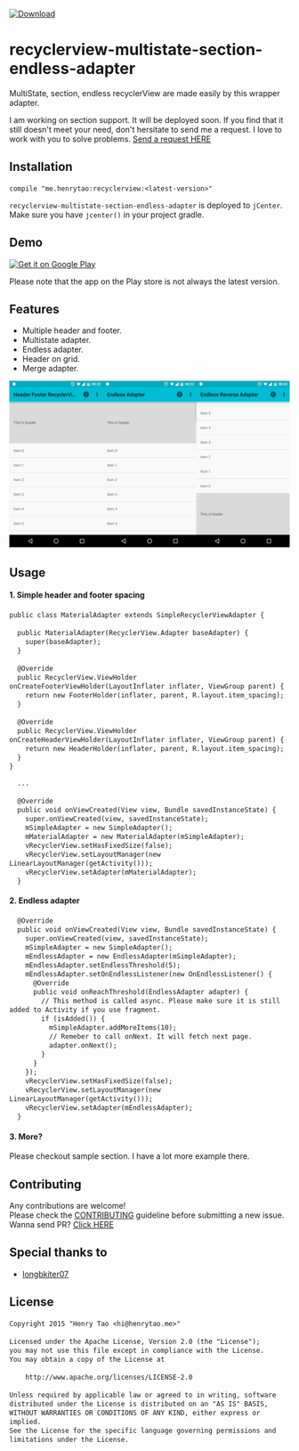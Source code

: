 [ ![Download](https://api.bintray.com/packages/henrytao-me/maven/recyclerview/images/download.svg) ](https://bintray.com/henrytao-me/maven/recyclerview/_latestVersion)

recyclerview-multistate-section-endless-adapter
================

MultiState, section, endless recyclerView are made easily by this wrapper adapter.  

I am working on section support. It will be deployed soon. If you find that it still doesn't meet your need, don't hersitate to send me a request. I love to work with you to solve problems. [Send a request HERE](https://github.com/henrytao-me/recyclerview-multistate-section-endless-adapter/issues)


## Installation

```
compile "me.henrytao:recyclerview:<latest-version>"
```

`recyclerview-multistate-section-endless-adapter` is deployed to `jCenter`. Make sure you have `jcenter()` in your project gradle.


## Demo

[![Get it on Google Play](https://raw.githubusercontent.com/henrytao-me/recyclerview-multistate-section-endless-adapter/master/screenshots/google-play.png)](https://play.google.com/store/apps/details?id=me.henrytao.recyclerview)

Please note that the app on the Play store is not always the latest version.


## Features

- Multiple header and footer.
- Multistate adapter.
- Endless adapter.
- Header on grid.
- Merge adapter.

![Button](./screenshots/all-in-one.jpg)


## Usage

#### 1. Simple header and footer spacing

```
public class MaterialAdapter extends SimpleRecyclerViewAdapter {

  public MaterialAdapter(RecyclerView.Adapter baseAdapter) {
    super(baseAdapter);
  }

  @Override
  public RecyclerView.ViewHolder onCreateFooterViewHolder(LayoutInflater inflater, ViewGroup parent) {
    return new FooterHolder(inflater, parent, R.layout.item_spacing);
  }

  @Override
  public RecyclerView.ViewHolder onCreateHeaderViewHolder(LayoutInflater inflater, ViewGroup parent) {
    return new HeaderHolder(inflater, parent, R.layout.item_spacing);
  }
}
```

```
  ...
  
  @Override
  public void onViewCreated(View view, Bundle savedInstanceState) {
    super.onViewCreated(view, savedInstanceState);
    mSimpleAdapter = new SimpleAdapter();
    mMaterialAdapter = new MaterialAdapter(mSimpleAdapter);
    vRecyclerView.setHasFixedSize(false);
    vRecyclerView.setLayoutManager(new LinearLayoutManager(getActivity()));
    vRecyclerView.setAdapter(mMaterialAdapter);
  }
```


#### 2. Endless adapter

```
  @Override
  public void onViewCreated(View view, Bundle savedInstanceState) {
    super.onViewCreated(view, savedInstanceState);
    mSimpleAdapter = new SimpleAdapter();
    mEndlessAdapter = new EndlessAdapter(mSimpleAdapter);
    mEndlessAdapter.setEndlessThreshold(5);
    mEndlessAdapter.setOnEndlessListener(new OnEndlessListener() {
      @Override
      public void onReachThreshold(EndlessAdapter adapter) {
        // This method is called async. Please make sure it is still added to Activity if you use fragment.
        if (isAdded()) {
          mSimpleAdapter.addMoreItems(10);
          // Remeber to call onNext. It will fetch next page.
          adapter.onNext();
        }
      }
    });
    vRecyclerView.setHasFixedSize(false);
    vRecyclerView.setLayoutManager(new LinearLayoutManager(getActivity()));
    vRecyclerView.setAdapter(mEndlessAdapter);
  }
```


#### 3. More? 

Please checkout sample section. I have a lot more example there.


## Contributing

Any contributions are welcome!  
Please check the [CONTRIBUTING](CONTRIBUTING.md) guideline before submitting a new issue. Wanna send PR? [Click HERE](https://github.com/henrytao-me/recyclerview-multistate-section-endless-adapter/pulls)


## Special thanks to

- [longbkiter07](https://github.com/longbkiter07)


## License

    Copyright 2015 "Henry Tao <hi@henrytao.me>"

    Licensed under the Apache License, Version 2.0 (the "License");
    you may not use this file except in compliance with the License.
    You may obtain a copy of the License at

        http://www.apache.org/licenses/LICENSE-2.0

    Unless required by applicable law or agreed to in writing, software
    distributed under the License is distributed on an "AS IS" BASIS,
    WITHOUT WARRANTIES OR CONDITIONS OF ANY KIND, either express or implied.
    See the License for the specific language governing permissions and
    limitations under the License.

